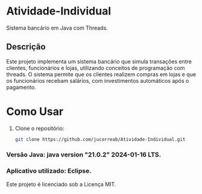 # Atividade-Individual
Sistema bancário em Java com Threads.

## Descrição
Este projeto implementa um sistema bancário que simula transações entre clientes, funcionários e lojas, utilizando conceitos de programação com threads. O sistema permite que os clientes realizem compras em lojas e que os funcionários recebam salários, com investimentos automáticos após o pagamento.

# Como Usar
1. Clone o repositório:
   ```bash
   git clone https://github.com/jucorreab/Atividade-Individual.git

### Versão Java: java version "21.0.2" 2024-01-16 LTS.

### Aplicativo utilizado: Eclipse.

Este projeto é licenciado sob a Licença MIT.




